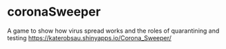 # coronaSweeper
A game to show how virus spread works and the roles of quarantining and testing
https://katerobsau.shinyapps.io/Corona_Sweeper/
